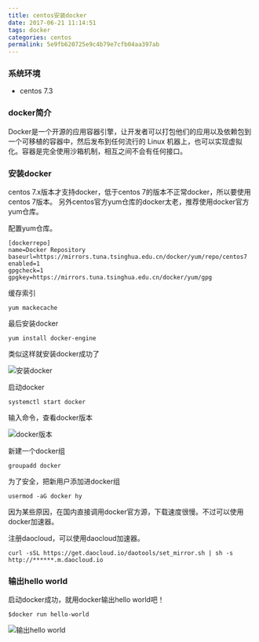 ```yaml
---
title: centos安装docker
date: 2017-06-21 11:14:51
tags: docker
categories: centos
permalink: 5e9fb620725e9c4b79e7cfb04aa397ab
---
```

### 系统环境

 + centos 7.3

### docker简介
Docker是一个开源的应用容器引擎，让开发者可以打包他们的应用以及依赖包到一个可移植的容器中，然后发布到任何流行的 Linux 机器上，也可以实现虚拟化。容器是完全使用沙箱机制，相互之间不会有任何接口。
<!--more-->
### 安装docker
centos 7.x版本才支持docker，低于centos 7的版本不正常docker，所以要使用centos 7版本。
另外centos官方yum仓库的docker太老，推荐使用docker官方yum仓库。

配置yum仓库。
```
[dockerrepo]
name=Docker Repository
baseurl=https://mirrors.tuna.tsinghua.edu.cn/docker/yum/repo/centos7
enabled=1
gpgcheck=1
gpgkey=https://mirrors.tuna.tsinghua.edu.cn/docker/yum/gpg
```
缓存索引
```
yum mackecache
```
最后安装docker
```
yum install docker-engine
```
类似这样就安装docker成功了

![安装docker](https://hysgsta.b0.upaiyun.com/img/2017/6/23/3.JPG!img)

启动docker
```
systemctl start docker
```
输入命令，查看docker版本

![docker版本](https://hysgsta.b0.upaiyun.com/img/2017/6/23/4.JPG!img)

新建一个docker组
```
groupadd docker
```
为了安全，把新用户添加进docker组
```
usermod -aG docker hy
```
因为某些原因，在国内直接调用docker官方源，下载速度很慢。不过可以使用docker加速器。

注册daocloud，可以使用daocloud加速器。
```
curl -sSL https://get.daocloud.io/daotools/set_mirror.sh | sh -s http://******.m.daocloud.io
```
### 输出hello world
启动docker成功，就用docker输出hello world吧！
```
$docker run hello-world
```

![输出hello world](https://hysgsta.b0.upaiyun.com/img/2017/6/23/5.JPG!img)
